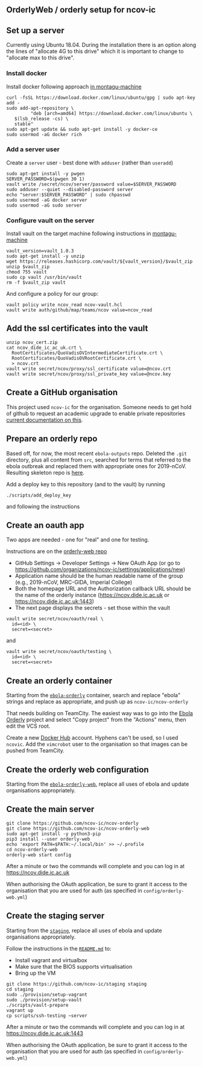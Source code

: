 ## OrderlyWeb / orderly setup for ncov-ic

## Set up a server

Currently using Ubuntu 18.04.  During the installation there is an option along the lines of "allocate 4G to this drive" which it is important to change to "allocate max to this drive".

### Install docker

Install docker following approach [in montagu-machine](https://github.com/vimc/montagu-machine/blob/master/provision/setup-docker)

```
curl -fsSL https://download.docker.com/linux/ubuntu/gpg | sudo apt-key add -
sudo add-apt-repository \
         "deb [arch=amd64] https://download.docker.com/linux/ubuntu \
   $(lsb_release -cs) \
   stable"
sudo apt-get update && sudo apt-get install -y docker-ce
sudo usermod -aG docker rich
```

### Add a server user

Create a `server` user - best done with `adduser` (rather than `useradd`)

```
sudo apt-get install -y pwgen
SERVER_PASSWORD=$(pwgen 30 1)
vault write /secret/ncov/server/password value=$SERVER_PASSWORD
sudo adduser --quiet --disabled-password server
echo "server:$SERVER_PASSWORD" | sudo chpasswd
sudo usermod -aG docker server
sudo usermod -aG sudo server
```

### Configure vault on the server

Install vault on the target machine following instructions in [montagu-machine](https://github.com/vimc/montagu-machine/blob/master/provision/setup-vault)

```
vault_version=vault_1.0.3
sudo apt-get install -y unzip
wget https://releases.hashicorp.com/vault/${vault_version}/$vault_zip
unzip $vault_zip
chmod 755 vault
sudo cp vault /usr/bin/vault
rm -f $vault_zip vault
```

And configure a policy for our group:

```
vault policy write ncov_read ncov-vault.hcl
vault write auth/github/map/teams/ncov value=ncov_read
```

## Add the ssl certificates into the vault

```
unzip ncov_cert.zip
cat ncov_dide_ic_ac_uk.crt \
  RootCertificates/QuoVadisOVIntermediateCertificate.crt \
  RootCertificates/QuoVadisOVRootCertificate.crt \
  > ncov.crt
vault write secret/ncov/proxy/ssl_certificate value=@ncov.crt
vault write secret/ncov/proxy/ssl_private_key value=@ncov.key
```

## Create a GitHub organisation

This project used `ncov-ic` for the organisation.  Someone needs to get hold of github to request an academic upgrade to enable private repositories [current documentation on this](https://help.github.com/en/github/teaching-and-learning-with-github-education/applying-for-an-educator-or-researcher-discount#upgrading-your-organization).

## Prepare an orderly repo

Based off, for now, the most recent `ebola-outputs` repo.  Deleted the `.git` directory, plus all content from `src`, searched for terms that referred to the ebola outbreak and replaced them with appropriate ones for 2019-nCoV.  Resulting skeleton repo is [here](https://github.com/ncov-ic/ncov-outputs/tree/866511d).

Add a deploy key to this repository (and to the vault) by running

```
./scripts/add_deploy_key
```

and following the instructions

## Create an oauth app

Two apps are needed - one for "real" and one for testing.

Instructions are on the [orderly-web repo](https://github.com/vimc/orderly-web/blob/master/docs/auth.md#authenticating-with-github)

* GitHub Settings -> Developer Settings ->  New OAuth App (or go to https://github.com/organizations/ncov-ic/settings/applications/new)
* Application name should be the human readable name of the group (e.g., 2019-nCoV, MRC-GIDA, Imperial College)
* Both the homepage URL and the Authorization callback URL should be the name of the orderly instance (https://ncov.dide.ic.ac.uk or https://ncov.dide.ic.ac.uk:1443)
* The next page displays the secrets - set those within the vault

```
vault write secret/ncov/oauth/real \
  id=<id> \
  secret=<secret>
```

and

```
vault write secret/ncov/oauth/testing \
  id=<id> \
  secret=<secret>
```

## Create an orderly container

Starting from the [`ebola-orderly`](https://github.com/imperialebola2018/ebola-orderly) container, search and replace "ebola" strings and replace as appropriate, and push up as `ncov-ic/ncov-orderly`

That needs building on TeamCity.  The easiest way was to go into the [Ebola Orderly](http://teamcity.montagu.dide.ic.ac.uk:8111/admin/editProject.html?projectId=montagu_Orderly_EbolaOrderly) project and select "Copy project" from the "Actions" menu, then edit the VCS root.

Create a new [Docker Hub](https://hub.docker.com/) account.  Hyphens can't be used, so I used `ncovic`.  Add the `vimcrobot` user to the organisation so that images can be pushed from TeamCity.

## Create the orderly web configuration

Starting from the [`ebola-orderly-web`](https://github.com/imperialebola2018/ebola-orderly-web), replace all uses of ebola and update organisations appropriately.

## Create the main server

```
git clone https://github.com/ncov-ic/ncov-orderly
git clone https://github.com/ncov-ic/ncov-orderly-web
sudo apt-get install -y python3-pip
pip3 install --user orderly-web
echo 'export PATH=$PATH:~/.local/bin' >> ~/.profile
cd ncov-orderly-web
orderly-web start config
```

After a minute or two the commands will complete and you can log in at https://ncov.dide.ic.ac.uk

When authorising the OAuth application, be sure to grant it access to the organisation that you are used for auth (as specified in `config/orderly-web.yml`)

## Create the staging server

Starting from the [`staging`](https://github.com/imperialebola2018/staging), replace all uses of ebola and update organisations appropriately.

Follow the instructions in the [`README.md`](https://github.com/ncov-ic/staging/blob/master/README.md) to:

* Install vagrant and virtualbox
* Make sure that the BIOS supports virtualisation
* Bring up the VM

```
git clone https://github.com/ncov-ic/staging staging
cd staging
sudo ./provision/setup-vagrant
sudo ./provision/setup-vault
./scripts/vault-prepare
vagrant up
cp scripts/ssh-testing ~server
```

After a minute or two the commands will complete and you can log in at https://ncov.dide.ic.ac.uk:1443

When authorising the OAuth application, be sure to grant it access to the organisation that you are used for auth (as specified in `config/orderly-web.yml`)

